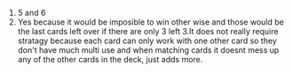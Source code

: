1. 5 and 6
2. Yes because it would be imposible to win other wise and those would be the last cards left over if there are only 3 left
3.It does not really require stratagy because each card can only work with one other card so they don't have much multi use and when matching cards it doesnt mess up any of the other cards in the deck, just adds more.